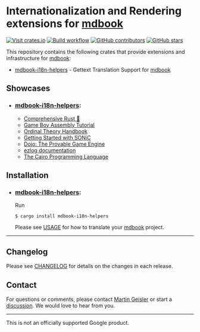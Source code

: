 # Internationalization and Rendering extensions for [mdbook](https://github.com/rust-lang/mdBook/)

[![Visit crates.io](https://img.shields.io/crates/v/mdbook-i18n-helpers?style=flat-square)](https://crates.io/crates/mdbook-i18n-helpers)
[![Build workflow](https://img.shields.io/github/actions/workflow/status/google/mdbook-i18n-helpers/test.yml?style=flat-square)](https://github.com/google/mdbook-i18n-helpers/actions/workflows/test.yml?query=branch%3Amain)
[![GitHub contributors](https://img.shields.io/github/contributors/google/mdbook-i18n-helpers?style=flat-square)](https://github.com/google/mdbook-i18n-helpers/graphs/contributors)
[![GitHub stars](https://img.shields.io/github/stars/google/mdbook-i18n-helpers?style=flat-square)](https://github.com/google/mdbook-i18n-helpers/stargazers)

This repository contains the following crates that provide extensions and
infrastructure for [mdbook](https://github.com/rust-lang/mdBook/):

- [mdbook-i18n-helpers](./i18n-helpers/README.md) - Gettext Translation Support
  for [mdbook](https://github.com/rust-lang/mdBook/)

## Showcases

- ### [mdbook-i18n-helpers](./i18n-helpers/README.md):
  - [Comprehensive Rust 🦀](https://google.github.io/comprehensive-rust/)
  - [Game Boy Assembly Tutorial](https://gbdev.io/gb-asm-tutorial/)
  - [Ordinal Theory Handbook](https://docs.ordinals.com/)
  - [Getting Started with SONiC](https://r12f.com/sonic-book/)
  - [Dojo: The Provable Game Engine](https://book.dojoengine.org/)
  - [ezlog documentation](https://s1rius.github.io/ezlog/)
  - [The Cairo Programming Language](https://book.cairo-lang.org/)

## Installation

- ### [mdbook-i18n-helpers](./i18n-helpers/README.md):

  Run

  ```shell
  $ cargo install mdbook-i18n-helpers
  ```

  Please see [USAGE](./i18n-helpers/USAGE.md) for how to translate your
  [mdbook](https://github.com/rust-lang/mdBook/) project.

---

## Changelog

Please see [CHANGELOG](CHANGELOG.md) for details on the changes in each release.

## Contact

For questions or comments, please contact
[Martin Geisler](mailto:mgeisler@google.com) or start a
[discussion](https://github.com/google/mdbook-i18n-helpers/discussions). We
would love to hear from you.

---

This is not an officially supported Google product.

